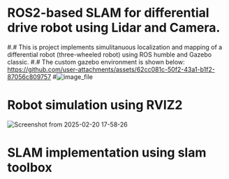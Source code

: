 # ROS2-based SLAM for differential drive robot using Lidar and Camera.
#.# This is project implements simulitanuous localization and mapping of a differential robot (three-wheeled robot) using ROS humble and Gazebo classic.
#.# The custom gazebo environment is shown below:
https://github.com/user-attachments/assets/62cc081c-50f2-43a1-b1f2-87056c809757
#![image_file](https://github.com/user-attachments/assets/a9b36010-b449-4de6-9c35-a26cc6d595f9)

# Robot simulation using RVIZ2
![Screenshot from 2025-02-20 17-58-26](https://github.com/user-attachments/assets/1ebd2588-3e0c-4b57-873b-ed0ae0ef1f75)

# SLAM implementation using slam toolbox

 

